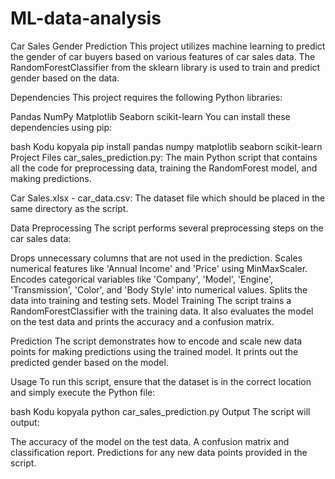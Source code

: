 # ML-data-analysis

Car Sales Gender Prediction
This project utilizes machine learning to predict the gender of car buyers based on various features of car sales data. The RandomForestClassifier from the sklearn library is used to train and predict gender based on the data.

Dependencies
This project requires the following Python libraries:

Pandas
NumPy
Matplotlib
Seaborn
scikit-learn
You can install these dependencies using pip:

bash
Kodu kopyala
pip install pandas numpy matplotlib seaborn scikit-learn
Project Files
car_sales_prediction.py: The main Python script that contains all the code for preprocessing data, training the RandomForest model, and making predictions.

Car Sales.xlsx - car_data.csv: The dataset file which should be placed in the same directory as the script.

Data Preprocessing
The script performs several preprocessing steps on the car sales data:

Drops unnecessary columns that are not used in the prediction.
Scales numerical features like 'Annual Income' and 'Price' using MinMaxScaler.
Encodes categorical variables like 'Company', 'Model', 'Engine', 'Transmission', 'Color', and 'Body Style' into numerical values.
Splits the data into training and testing sets.
Model Training
The script trains a RandomForestClassifier with the training data. It also evaluates the model on the test data and prints the accuracy and a confusion matrix.

Prediction
The script demonstrates how to encode and scale new data points for making predictions using the trained model. It prints out the predicted gender based on the model.

Usage
To run this script, ensure that the dataset is in the correct location and simply execute the Python file:

bash
Kodu kopyala
python car_sales_prediction.py
Output
The script will output:

The accuracy of the model on the test data.
A confusion matrix and classification report.
Predictions for any new data points provided in the script.
